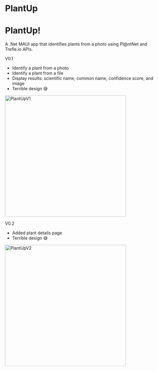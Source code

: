 # PlantUp

PlantUp!
=======
A .Net MAUI app that identifies plants from a photo using Pl@ntNet and Trefle.io APIs.

V0.1 
- Identify a plant from a photo
- Identify a plant from a file
- Display results: scientific name, common name, confidence score, and image
- Terrible design 😅

<img src="https://github.com/user-attachments/assets/a4290440-abe1-49a4-92a7-d8d31c67325e" alt="PlantUpV1" width="400"/>

V0.2
- Added plant details page
- Terrible design 😅

<img src="https://github.com/user-attachments/assets/9a6835a6-5624-4a78-8c29-2b82b9a26496" alt="PlantUpV2" width="400"/>

